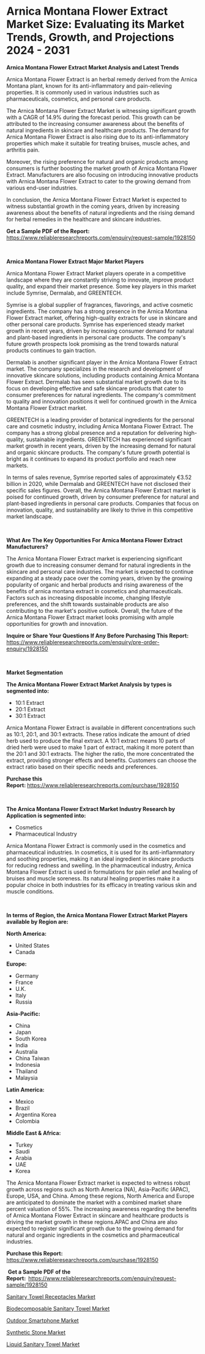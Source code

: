 <p><h1>Arnica Montana Flower Extract Market Size: Evaluating its Market Trends, Growth, and Projections 2024 - 2031</h1></p><p><strong>Arnica Montana Flower Extract Market Analysis and Latest Trends</strong></p>
<p><p>Arnica Montana Flower Extract is an herbal remedy derived from the Arnica Montana plant, known for its anti-inflammatory and pain-relieving properties. It is commonly used in various industries such as pharmaceuticals, cosmetics, and personal care products.</p><p>The Arnica Montana Flower Extract Market is witnessing significant growth with a CAGR of 14.9% during the forecast period. This growth can be attributed to the increasing consumer awareness about the benefits of natural ingredients in skincare and healthcare products. The demand for Arnica Montana Flower Extract is also rising due to its anti-inflammatory properties which make it suitable for treating bruises, muscle aches, and arthritis pain.</p><p>Moreover, the rising preference for natural and organic products among consumers is further boosting the market growth of Arnica Montana Flower Extract. Manufacturers are also focusing on introducing innovative products with Arnica Montana Flower Extract to cater to the growing demand from various end-user industries.</p><p>In conclusion, the Arnica Montana Flower Extract Market is expected to witness substantial growth in the coming years, driven by increasing awareness about the benefits of natural ingredients and the rising demand for herbal remedies in the healthcare and skincare industries.</p></p>
<p><strong>Get a Sample PDF of the Report:&nbsp;</strong> <a href="https://www.reliableresearchreports.com/enquiry/request-sample/1928150">https://www.reliableresearchreports.com/enquiry/request-sample/1928150</a></p>
<p>&nbsp;</p>
<p><strong>Arnica Montana Flower Extract Major Market Players</strong></p>
<p><p>Arnica Montana Flower Extract Market players operate in a competitive landscape where they are constantly striving to innovate, improve product quality, and expand their market presence. Some key players in this market include Symrise, Dermalab, and GREENTECH.</p><p>Symrise is a global supplier of fragrances, flavorings, and active cosmetic ingredients. The company has a strong presence in the Arnica Montana Flower Extract market, offering high-quality extracts for use in skincare and other personal care products. Symrise has experienced steady market growth in recent years, driven by increasing consumer demand for natural and plant-based ingredients in personal care products. The company's future growth prospects look promising as the trend towards natural products continues to gain traction.</p><p>Dermalab is another significant player in the Arnica Montana Flower Extract market. The company specializes in the research and development of innovative skincare solutions, including products containing Arnica Montana Flower Extract. Dermalab has seen substantial market growth due to its focus on developing effective and safe skincare products that cater to consumer preferences for natural ingredients. The company's commitment to quality and innovation positions it well for continued growth in the Arnica Montana Flower Extract market.</p><p>GREENTECH is a leading provider of botanical ingredients for the personal care and cosmetic industry, including Arnica Montana Flower Extract. The company has a strong global presence and a reputation for delivering high-quality, sustainable ingredients. GREENTECH has experienced significant market growth in recent years, driven by the increasing demand for natural and organic skincare products. The company's future growth potential is bright as it continues to expand its product portfolio and reach new markets.</p><p>In terms of sales revenue, Symrise reported sales of approximately €3.52 billion in 2020, while Dermalab and GREENTECH have not disclosed their specific sales figures. Overall, the Arnica Montana Flower Extract market is poised for continued growth, driven by consumer preference for natural and plant-based ingredients in personal care products. Companies that focus on innovation, quality, and sustainability are likely to thrive in this competitive market landscape.</p></p>
<p>&nbsp;</p>
<p><strong>What Are The Key Opportunities For Arnica Montana Flower Extract Manufacturers?</strong></p>
<p><p>The Arnica Montana Flower Extract market is experiencing significant growth due to increasing consumer demand for natural ingredients in the skincare and personal care industries. The market is expected to continue expanding at a steady pace over the coming years, driven by the growing popularity of organic and herbal products and rising awareness of the benefits of arnica montana extract in cosmetics and pharmaceuticals. Factors such as increasing disposable income, changing lifestyle preferences, and the shift towards sustainable products are also contributing to the market's positive outlook. Overall, the future of the Arnica Montana Flower Extract market looks promising with ample opportunities for growth and innovation.</p></p>
<p><strong>Inquire or Share Your Questions If Any Before Purchasing This Report:</strong> <a href="https://www.reliableresearchreports.com/enquiry/pre-order-enquiry/1928150">https://www.reliableresearchreports.com/enquiry/pre-order-enquiry/1928150</a></p>
<p>&nbsp;</p>
<p><strong>Market Segmentation</strong></p>
<p><strong>The Arnica Montana Flower Extract Market Analysis by types is segmented into:</strong></p>
<p><ul><li>10:1 Extract</li><li>20:1 Extract</li><li>30:1 Extract</li></ul></p>
<p><p>Arnica Montana Flower Extract is available in different concentrations such as 10:1, 20:1, and 30:1 extracts. These ratios indicate the amount of dried herb used to produce the final extract. A 10:1 extract means 10 parts of dried herb were used to make 1 part of extract, making it more potent than the 20:1 and 30:1 extracts. The higher the ratio, the more concentrated the extract, providing stronger effects and benefits. Customers can choose the extract ratio based on their specific needs and preferences.</p></p>
<p><strong>Purchase this Report:&nbsp;</strong><a href="https://www.reliableresearchreports.com/purchase/1928150">https://www.reliableresearchreports.com/purchase/1928150</a></p>
<p>&nbsp;</p>
<p><strong>The Arnica Montana Flower Extract Market Industry Research by Application is segmented into:</strong></p>
<p><ul><li>Cosmetics</li><li>Pharmaceutical Industry</li></ul></p>
<p><p>Arnica Montana Flower Extract is commonly used in the cosmetics and pharmaceutical industries. In cosmetics, it is used for its anti-inflammatory and soothing properties, making it an ideal ingredient in skincare products for reducing redness and swelling. In the pharmaceutical industry, Arnica Montana Flower Extract is used in formulations for pain relief and healing of bruises and muscle soreness. Its natural healing properties make it a popular choice in both industries for its efficacy in treating various skin and muscle conditions.</p></p>
<p>&nbsp;</p>
<p><strong>In terms of Region, the Arnica Montana Flower Extract Market Players available by Region are:</strong></p>
<p>
    <p> <strong> North America: </strong>
        <ul>
            <li>United States</li>
            <li>Canada</li>
        </ul>
        </p> 
    <p> <strong> Europe: </strong>
        <ul>
            <li>Germany</li>
            <li>France</li>
            <li>U.K.</li>
            <li>Italy</li>
            <li>Russia</li>
        </ul>
        </p> 
    <p> <strong> Asia-Pacific: </strong>
        <ul>
            <li>China</li>
            <li>Japan</li>
            <li>South Korea</li>
            <li>India</li>
            <li>Australia</li>
            <li>China Taiwan</li>
            <li>Indonesia</li>
            <li>Thailand</li>
            <li>Malaysia</li>
        </ul>
        </p> 
    <p> <strong> Latin America: </strong>
        <ul>
            <li>Mexico</li>
            <li>Brazil</li>
            <li>Argentina Korea</li>
            <li>Colombia</li>
        </ul>
        </p> 
    <p> <strong> Middle East & Africa: </strong>
        <ul>
            <li>Turkey</li>
            <li>Saudi</li>
            <li>Arabia</li>
            <li>UAE</li>
            <li>Korea</li>
        </ul>
    </p>
    </p>
<p><p>The Arnica Montana Flower Extract market is expected to witness robust growth across regions such as North America (NA), Asia-Pacific (APAC), Europe, USA, and China. Among these regions, North America and Europe are anticipated to dominate the market with a combined market share percent valuation of 55%. The increasing awareness regarding the benefits of Arnica Montana Flower Extract in skincare and healthcare products is driving the market growth in these regions.APAC and China are also expected to register significant growth due to the growing demand for natural and organic ingredients in the cosmetics and pharmaceutical industries.</p></p>
<p><strong>Purchase this Report: </strong><a href="https://www.reliableresearchreports.com/purchase/1928150">https://www.reliableresearchreports.com/purchase/1928150</a></p>
<p>&nbsp;<strong>Get a Sample PDF of the Report:&nbsp;&nbsp;</strong><a href="https://www.reliableresearchreports.com/enquiry/request-sample/1928150">https://www.reliableresearchreports.com/enquiry/request-sample/1928150</a></p>
<p><strong></strong></p>
<p><p><a href="https://faithful-glue-af3.notion.site/Sanitary-Towel-Receptacles-Market-Analysis-Examines-its-Scope-on-Growth-Opportunities-and-Forecaste-e36931ea6d2d4507a6df90b5b5ee24da">Sanitary Towel Receptacles Market</a></p><p><a href="https://chivalrous-flock-a86.notion.site/Biodecomposable-Sanitary-Towel-Market-Offer-Valuable-Insights-into-Market-Size-Market-Share-Market-28fb7f42a36e4215aaa408f8aa7bb998">Biodecomposable Sanitary Towel Market</a></p><p><a href="https://view.publitas.com/reportprime-1/outdoor-smartphone-market-challenges-opportunities-and-growth-drivers-and-major-market-players-forecasted-for-period-from-2024-2031/">Outdoor Smartphone Market</a></p><p><a href="https://view.publitas.com/reportprime-1/synthetic-stone-market-analysis-and-market-size-global-industry-overview-market-segmentation-and-forecast-2024-to-2031/">Synthetic Stone Market</a></p><p><a href="https://angry-finch-aaf.notion.site/Liquid-Sanitary-Towel-Market-Size-Growth-and-Forecast-from-2024-2031-48b721c1ff12498cb426df1be78c059a">Liquid Sanitary Towel Market</a></p></p>